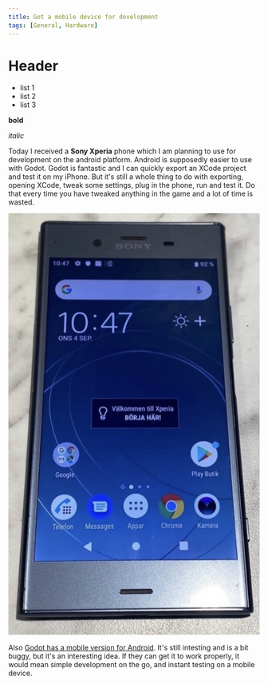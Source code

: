```yaml
---
title: Got a mobile device for development
tags: [General, Hardware]
---
```


# Header

- list 1
- list 2
- list 3

**bold**

*italic*

Today I received a **Sony Xperia** phone which I am planning to use for development on the android platform. Android is supposedly easier to use with Godot. Godot is fantastic and I can quickly export an XCode project and test it on my iPhone. But it's still a whole thing to do with exporting, opening XCode, tweak some settings, plug in the phone, run and test it. Do that every time you have tweaked anything in the game and a lot of time is wasted.

![Photo of an Xperia phone](/images/Xperia.jpg)

Also [Godot has a mobile version for Android](https://godotengine.org/download/android/). It's still intesting and is a bit buggy, but it's an interesting idea. If they can get it to work properly, it would mean simple development on the go, and instant testing on a mobile device.